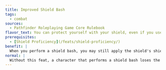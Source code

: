 ```yaml
---
title: Improved Shield Bash
tags:
  - combat
sources:
  - Pathfinder Roleplaying Game Core Rulebook
flavor_text: You can protect yourself with your shield, even if you use it to attack.
prerequisites:
  - [Shield Proficiency](/feats/shield-proficiency/)
benefit: |
  When you perform a shield bash, you may still apply the shield's shield bonus to your AC.
normal: |
  Without this feat, a character that performs a shield bash loses the shield's shield bonus to AC until his next turn.
---
```


